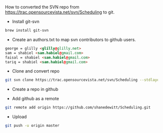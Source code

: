 How to converted the SVN repo from https://trac.opensourcevista.net/svn/Scheduling to git.

- Install git-svn

~~~bash
brew install git-svn
~~~

- Create an authors.txt to map svn contributors to github users.

~~~html
george = glilly <glilly@glilly.net>
sam = shabiel <sam.habiel@gmail.com>
faisal = shabiel <sam.habiel@gmail.com>
tariq = shabiel <sam.habiel@gmail.com>
~~~

- Clone and convert repo

~~~bash
git svn clone https://trac.opensourcevista.net/svn/Scheduling --stdlayout --no-metadata -A authors.txt -T trunk -b branches -t tags Scheduling
~~~

- Create a repo in github

- Add github as a remote

~~~bash
git remote add origin https://github.com/shanedewitt/Scheduling.git
~~~

- Upload

~~~bash
git push -u origin master
~~~
